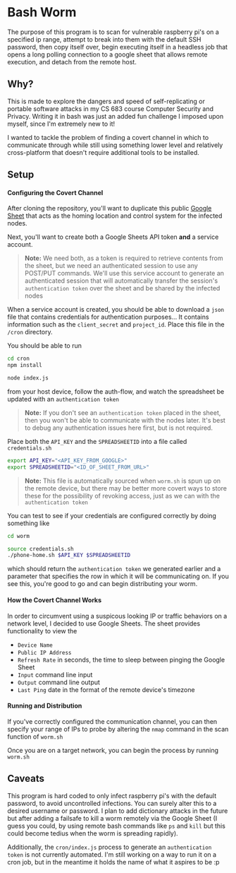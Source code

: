 # Bash Worm
The purpose of this program is to scan for vulnerable raspberry pi's on a specified
ip range, attempt to break into them with the default SSH password, then copy itself
over, begin executing itself in a headless job that opens a long polling connection
to a google sheet that allows remote execution, and detach from the remote host.

## Why?
This is made to explore the dangers and speed of self-replicating or portable
software attacks in my CS 683 course Computer Security and Privacy.  Writing it
in bash was just an added fun challenge I imposed upon myself, since I'm extremely
new to it!

I wanted to tackle the problem of finding a covert channel in which to communicate
through while still using something lower level and relatively cross-platform that
doesn't require additional tools to be installed.


## Setup

#### Configuring the Covert Channel
After cloning the repository, you'll want to duplicate this public
[Google Sheet](https://docs.google.com/spreadsheets/d/1aEhIRQKObcJggyaIar-TxUxpMT5q946bVGL30yWdz4g/edit?usp=sharing)
that acts as the homing location and control system for the infected nodes.

Next, you'll want to create both a Google Sheets API token **and** a service
account.
> **Note:** We need both, as a token is required to retrieve contents from the sheet, 
but we need an authenticated session to use any POST/PUT commands.  We'll
use this service account to generate an authenticated session that will automatically
transfer the session's `authentication token` over the sheet and be shared by the infected nodes

When a service account is created, you should be able to download a `json` file
that contains credentials for authentication purposes... It contains information
such as the `client_secret` and `project_id`.  Place this file in the `/cron`
directory.

You should be able to run
```bash
cd cron
npm install

node index.js
```
from your host device, follow the auth-flow,
and watch the spreadsheet be updated with an `authentication token`

> **Note:** If you don't see an `authentication token` placed in the sheet, then
you won't be able to communicate with the nodes later.  It's best to debug any
authentication issues here first, but is not required.


Place both the `API_KEY` and the `SPREADSHEETID` into a file called `credentials.sh`
```bash
export API_KEY="<API_KEY_FROM_GOOGLE>"
export SPREADSHEETID="<ID_OF_SHEET_FROM_URL>"
```
> **Note:** This file is automatically sourced when `worm.sh` is spun up on the remote device,
but there may be better more covert ways to store these for the possibility of revoking
access, just as we can with the `authentication token`


You can test to see if your credentials are configured correctly by doing something
like
```bash
cd worm

source credentials.sh
./phone-home.sh $API_KEY $SPREADSHEETID
```
which should return the `authentication token` we generated earlier and a parameter
that specifies the row in which it will be communicating on.  If you see this, you're
good to go and can begin distributing your worm.

#### How the Covert Channel Works
In order to circumvent using a suspicous looking IP or traffic behaviors on a network
level, I decided to use Google Sheets.  The sheet provides functionality to view
the
- `Device Name`
- `Public IP Address`
- `Refresh Rate` in seconds, the time to sleep between pinging the Google Sheet
- `Input` command line input
- `Output` command line output
- `Last Ping` date in the format of the remote device's timezone

#### Running and Distribution
If you've correctly configured the communication channel, you can then specify
your range of IPs to probe by altering the `nmap` command in the scan function
of `worm.sh`

Once you are on a target network, you can begin the process by running `worm.sh`

## Caveats
This program is hard coded to only infect raspberry pi's with the default password,
to avoid uncontrolled infections.  You can surely alter this to a desired username
or password.  I plan to add dictionary attacks in the future but after adding a failsafe
to kill a worm remotely via the Google Sheet (I guess you could, by using remote bash
commands like `ps` and `kill` but this could become tedius when the worm is spreading
rapidly).

Additionally, the `cron/index.js` process to generate an `authentication token`
is not currently automated.  I'm still working on a way to run it on a cron job,
but in the meantime it holds the name of what it aspires to be :p
